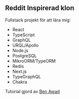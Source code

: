 ## Reddit Inspirerad klon

Fullstack projekt för att lära mig:

- React
- TypeScript
- GraphQL
- URQL/Apollo
- Node.js
- PostgreSQL
- MikroORM/TypeORM
- Redis
- Next.js
- TypeGraphQL
- Chakra

Tutorial gjord av [Ben Awad](https://www.youtube.com/watch?v=I6ypD7qv3Z8)

